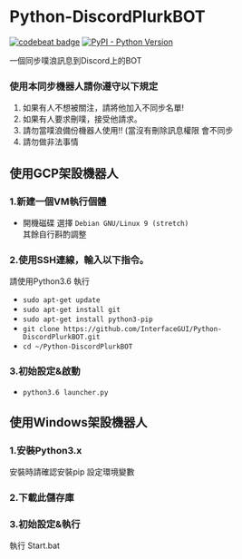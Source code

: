 # Python-DiscordPlurkBOT

[![codebeat badge](https://codebeat.co/badges/bff9b9cb-ef63-419d-adde-28eee44c3c39)](https://codebeat.co/projects/github-com-interfacegui-python-discordplurkbot-master) [![PyPI - Python Version](https://img.shields.io/badge/Python-3.6-blue.svg)](https://www.python.org/downloads/)

一個同步噗浪訊息到Discord上的BOT

### 使用本同步機器人請你遵守以下規定
1. 如果有人不想被關注，請將他加入不同步名單!
1. 如果有人要求刪噗，接受他請求。
1. 請勿當噗浪備份機器人使用!! (當沒有刪除訊息權限 會不同步
1. 請勿做非法事情


## 使用GCP架設機器人

### 1.新建一個VM執行個體 <br>

- 開機磁碟 選擇 ` Debian GNU/Linux 9 (stretch) ` <br> 其餘自行斟酌調整
### 2.使用SSH連線，輸入以下指令。
 請使用Python3.6 執行
- `sudo apt-get update`
- `sudo apt-get install git`
- `sudo apt-get install python3-pip`
- `git clone https://github.com/InterfaceGUI/Python-DiscordPlurkBOT.git`
- `cd ~/Python-DiscordPlurkBOT`

### 3.初始設定&啟動

- `python3.6 launcher.py`

## 使用Windows架設機器人

### 1.安裝Python3.x

安裝時請確認安裝pip
設定環境變數

### 2.下載此儲存庫

### 3.初始設定&執行

執行 Start.bat




